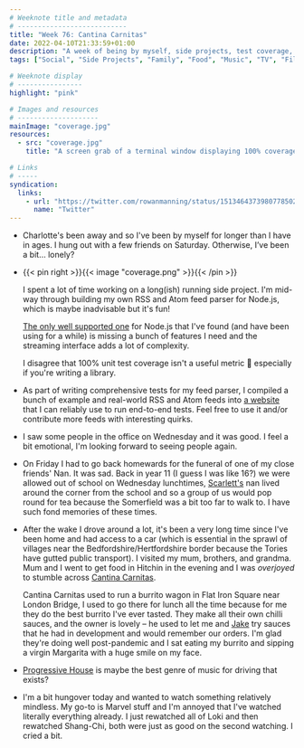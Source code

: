 ```yaml
---
# Weeknote title and metadata
# ---------------------------
title: "Week 76: Cantina Carnitas"
date: 2022-04-10T21:33:59+01:00
description: "A week of being by myself, side projects, test coverage, a funeral, driving around Beds/Herts, eating the best burrito, listening to Progressive House, and hungover re-runs."
tags: ["Social", "Side Projects", "Family", "Food", "Music", "TV", "Films", "RSS"]

# Weeknote display
# ----------------
highlight: "pink"

# Images and resources
# --------------------
mainImage: "coverage.jpg"
resources:
  - src: "coverage.jpg"
    title: "A screen grab of a terminal window displaying 100% coverage across 163 passing tests"

# Links
# -----
syndication:
  links:
    - url: "https://twitter.com/rowanmanning/status/1513464373980778502"
      name: "Twitter"
---
```


  * Charlotte's been away and so I've been by myself for longer than I have in ages. I hung out with a few friends on Saturday. Otherwise, I’ve been a bit… lonely?

  * {{< pin right >}}{{< image "coverage.png" >}}{{< /pin >}}
  
    I spent a lot of time working on a long(ish) running side project. I'm mid-way through building my own RSS and Atom feed parser for Node.js, which is maybe inadvisable but it's fun!
    
    [The only well supported one](https://github.com/danmactough/node-feedparser) for Node.js that I've found (and have been using for a while) is missing a bunch of features I need and the streaming interface adds a lot of complexity.

    I disagree that 100% unit test coverage isn't a useful metric :eyes: especially if you're writing a library.

  * As part of writing comprehensive tests for my feed parser, I compiled a bunch of example and real-world RSS and Atom feeds into [a website](https://sample-feeds.rowanmanning.com/) that I can reliably use to run end-to-end tests. Feel free to use it and/or contribute more feeds with interesting quirks.

  * I saw some people in the office on Wednesday and it was good. I feel a bit emotional, I'm looking forward to seeing people again.

  * On Friday I had to go back homewards for the funeral of one of my close friends' Nan. It was sad. Back in year 11 (I guess I was like 16?) we were allowed out of school on Wednesday lunchtimes, [Scarlett's](http://www.scarlettrebecca.co.uk/) nan lived around the corner from the school and so a group of us would pop round for tea because the Somerfield was a bit too far to walk to. I have such fond memories of these times.

  * After the wake I drove around a lot, it's been a very long time since I've been home and had access to a car (which is essential in the sprawl of villages near the Bedfordshire/Hertfordshire border because the Tories have gutted public transport). I visited my mum, brothers, and grandma. Mum and I went to get food in Hitchin in the evening and I was _overjoyed_ to stumble across [Cantina Carnitas](https://cantinacarnitas.co.uk/).

    Cantina Carnitas used to run a burrito wagon in Flat Iron Square near London Bridge, I used to go there for lunch all the time because for me they do the best burrito I've ever tasted. They make all their own chilli sauces, and the owner is lovely – he used to let me and [Jake](https://jakechampion.name/) try sauces that he had in development and would remember our orders. I'm glad they're doing well post-pandemic and I sat eating my burrito and sipping a virgin Margarita with a huge smile on my face.

  * [Progressive House](https://open.spotify.com/playlist/37i9dQZF1EIfwlfJi9BTMY?si=fd3a395708be4294) is maybe the best genre of music for driving that exists?

  * I'm a bit hungover today and wanted to watch something relatively mindless. My go-to is Marvel stuff and I'm annoyed that I've watched literally everything already. I just rewatched all of Loki and then rewatched Shang-Chi, both were just as good on the second watching. I cried a bit.
